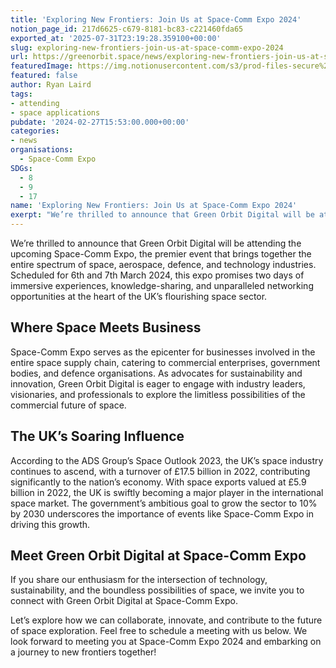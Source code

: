 ```yaml
---
title: 'Exploring New Frontiers: Join Us at Space-Comm Expo 2024'
notion_page_id: 217d6625-c679-8181-bc83-c221460fda65
exported_at: '2025-07-31T23:19:28.359100+00:00'
slug: exploring-new-frontiers-join-us-at-space-comm-expo-2024
url: https://greenorbit.space/news/exploring-new-frontiers-join-us-at-space-comm-expo-2024/
featuredImage: https://img.notionusercontent.com/s3/prod-files-secure%2F46d85076-9cc9-4816-b22e-3f6e1ee2434d%2Fc7ffc3ea-850c-4c7e-a083-9edc7056c542%2Fgeneral_visual_OceanHack4EU.png/size/w=2000?exp=1755005197&sig=Iy-24i9xRBZRPJgwzrC7ADaTVpMBGCMZj0_qP9bLGdM&id=338c92b2-c6e7-48cc-b8f6-5d4a267fd3bc&table=block&userId=6be61a03-d711-4ab6-ae5d-082d1492ba23
featured: false
author: Ryan Laird
tags:
- attending
- space applications
pubdate: '2024-02-27T15:53:00.000+00:00'
categories:
- news
organisations:
  - Space-Comm Expo
SDGs:
  - 8
  - 9
  - 17
name: 'Exploring New Frontiers: Join Us at Space-Comm Expo 2024'
exerpt: "We’re thrilled to announce that Green Orbit Digital will be attending the upcoming Space-Comm Expo, the premier event that brings together the entire spectrum of space, aerospace, defence, and technology industries."
---
```


We’re thrilled to announce that Green Orbit Digital will be attending the upcoming Space-Comm Expo, the premier event that brings together the entire spectrum of space, aerospace, defence, and technology industries. Scheduled for 6th and 7th March 2024, this expo promises two days of immersive experiences, knowledge-sharing, and unparalleled networking opportunities at the heart of the UK’s flourishing space sector.

## Where Space Meets Business

Space-Comm Expo serves as the epicenter for businesses involved in the entire space supply chain, catering to commercial enterprises, government bodies, and defence organisations. As advocates for sustainability and innovation, Green Orbit Digital is eager to engage with industry leaders, visionaries, and professionals to explore the limitless possibilities of the commercial future of space.

## The UK’s Soaring Influence

According to the ADS Group’s Space Outlook 2023, the UK’s space industry continues to ascend, with a turnover of £17.5 billion in 2022, contributing significantly to the nation’s economy. With space exports valued at £5.9 billion in 2022, the UK is swiftly becoming a major player in the international space market. The government’s ambitious goal to grow the sector to 10% by 2030 underscores the importance of events like Space-Comm Expo in driving this growth.

## Meet Green Orbit Digital at Space-Comm Expo

If you share our enthusiasm for the intersection of technology, sustainability, and the boundless possibilities of space, we invite you to connect with Green Orbit Digital at Space-Comm Expo. 

Let’s explore how we can collaborate, innovate, and contribute to the future of space exploration. Feel free to schedule a meeting with us below. We look forward to meeting you at Space-Comm Expo 2024 and embarking on a journey to new frontiers together!